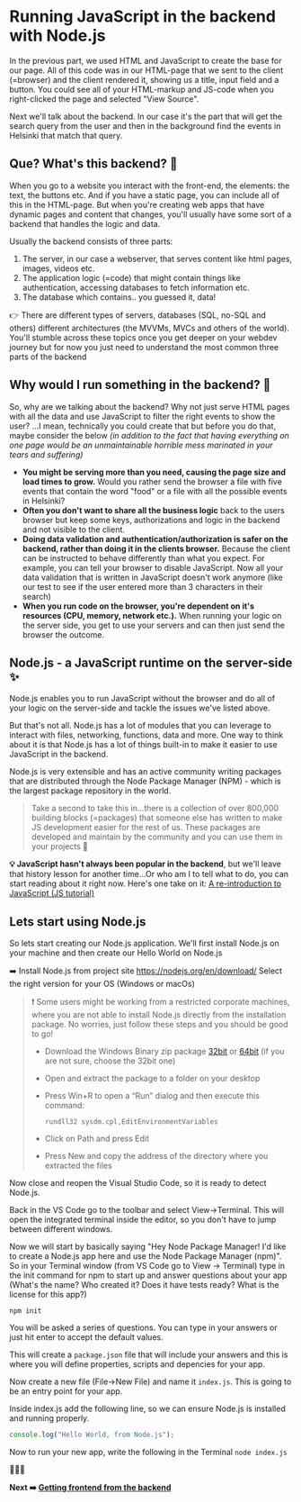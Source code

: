 # Running JavaScript in the backend with Node.js

In the previous part, we used HTML and JavaScript to create the base for our page. All of this code was in our HTML-page that we sent to the client (=browser) and the client rendered it, showing us a title, input field and a button. You could see all of your HTML-markup and JS-code when you right-clicked the page and selected "View Source".

Next we'll talk about the backend. In our case it's the part that will get the search query from the user and then in the background find the events in Helsinki that match that query.

## Que? What's this backend? :information_desk_person:
When you go to a website you interact with the front-end, the elements: the text, the buttons etc. And if you have a static page, you can include all of this in the HTML-page. But when you're creating web apps that have dynamic pages and content that changes, you'll usually have some sort of a backend that handles the logic and data.

Usually the backend consists of three parts:

1. The server, in our case a webserver, that serves content like html pages, images, videos etc.
2. The application logic (=code) that might contain things like authentication, accessing databases to fetch information etc.
3. The database which contains.. you guessed it, data!

:point_right: There are different types of servers, databases (SQL, no-SQL and others) different architectures (the MVVMs, MVCs and others of the world). You'll stumble across these topics once you get deeper on your webdev journey but for now you just need to understand the most common three parts of the backend

## Why would I run something in the backend? :raising_hand:
So, why are we talking about the backend? Why not just serve HTML pages with all the data and use JavaScript to filter the right events to show the user? ...I mean, technically you could create that but before you do that, maybe consider the below *(in addition to the fact that having everything on one page would be an unmaintainable horrible mess marinated in your tears and suffering)*

* **You might be serving more than you need, causing the page size and load times to grow.** Would you rather send the browser a file with five events that contain the word "food" or a file with all the possible events in Helsinki?
* **Often you don't want to share all the business logic** back to the users browser but keep some keys, authorizations and logic in the backend and not visible to the client.
* **Doing data validation and authentication/authorization is safer on the backend, rather than doing it in the clients browser.** Because the client can be instructed to behave differently than what you expect. For example, you can tell your browser to disable JavaScript. Now all your data validation that is written in JavaScript doesn't work anymore (like our test to see if the user entered more than 3 characters in their search)
* **When you run code on the browser, you're dependent on it's resources (CPU, memory, network etc.).** When running your logic on the server side, you get to use your servers and can then just send the browser the outcome.

## Node.js - a JavaScript runtime on the server-side :sparkles:
Node.js enables you to run JavaScript without the browser and do all of your logic on the server-side and tackle the issues we've listed above.

But that's not all. Node.js has a lot of modules that you can leverage to interact with files, networking, functions, data and more. One way to think about it is that Node.js has a lot of things built-in to make it easier to use JavaScript in the backend.

Node.js is very extensible and has an active community writing packages that are distributed through the Node Package Manager (NPM) - which is the largest package repository in the world.

>Take a second to take this in...there is a collection of over 800,000 building blocks (=packages) that someone else has written to make JS development easier for the rest of us. These packages are developed and maintain by the community and you can use them in your projects :pray:

**:bulb: JavaScript hasn't always been popular in the backend**, but we'll leave that history lesson for another time...Or who am I to tell what to do, you can start reading about it right now. Here's one take on it: [A re-introduction to JavaScript (JS tutorial)](https://developer.mozilla.org/en-US/docs/Web/JavaScript/A_re-introduction_to_JavaScript)

## Lets start using Node.js
So lets start creating our Node.js application. We'll first install Node.js on your machine and then create our Hello World on Node.js

:arrow_right: Install Node.js from project site https://nodejs.org/en/download/
Select the right version for your OS (Windows or macOs) 

>:exclamation: Some users might be working from a restricted corporate machines, where you are not able to install Node.js directly from the installation package. No worries, just follow these steps and you should be good to go!
>-	Download the Windows Binary zip package [32bit](https://nodejs.org/dist/v12.14.1/node-v12.14.1-win-x86.zip) or [64bit](https://nodejs.org/dist/v12.14.1/node-v12.14.1-win-x64.zip) (if you are not sure, choose the 32bit one)
>-	Open and extract the package to a folder on your desktop
>-	Press Win+R to open a “Run” dialog and then execute this command: 
>	
>        rundll32 sysdm.cpl,EditEnvironmentVariables
>-	Click on Path and press Edit
>-	Press New and copy the address of the directory where you extracted the files

Now close and reopen the Visual Studio Code, so it is ready to detect Node.js.

Back in the VS Code go to the toolbar and select View->Terminal. This will open the integrated terminal inside the editor, so you don't have to jump between different windows.

Now we will start by basically saying "Hey Node Package Manager! I'd like to create a Node.js app here and use the Node Package Manager (npm)". So in your Terminal window (from VS Code go to View -> Terminal) type in the init command for npm to start up and answer questions about your app (What's the name? Who created it? Does it have tests ready? What is the license for this app?)

`npm init`

You will be asked a series of questions. You can type in your answers or just hit enter to accept the default values. 

This will create a `package.json` file that will include your answers and this is where you will define properties, scripts and depencies for your app.

Now create a new file (File->New File) and name it `index.js`. This is going to be an entry point for your app.

Inside index.js add the following line, so we can ensure Node.js is installed and running properly.
```javascript
console.log("Hello World, from Node.js");
```

Now to run your new app, write the following in the Terminal `node index.js`

:tada::tada::tada:

**Next :arrow_right: [Getting frontend from the backend](https://github.com/MSFTGarageFi/mimmitkoodaa/blob/master/web-dev-intro/part4_frontFromBack.md)**
